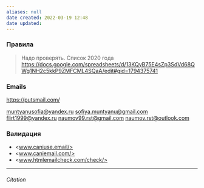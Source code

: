 ```yaml
---
aliases: null
date created: 2022-03-19 12:48
date updated:
---
```


### Правила

> Надо проверять. Список 2020 года
https://docs.google.com/spreadsheets/d/13KQyB75E4sZp3SdVd68QWg1NH2c5kkP9ZMFCML4SQaA/edit#gid=1794375741

### Emails

<https://putsmail.com/>

muntyanusofia@yandex.ru
sofiya.muntyanu@gmail.com
flirt1999@yandex.ru 
naumov99.rst@gmail.com
naumov.rst@outlook.com


### Валидация

- <www.caniuse.email/>
- <www.caniemail.com/>
- <www.htmlemailcheck.com/check/>



---

###### Citation

